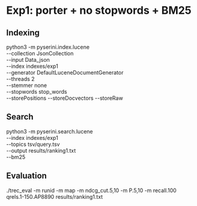 # Exp1: porter + no stopwords + BM25
## Indexing
python3 -m pyserini.index.lucene   \
--collection JsonCollection   \
--input Data_json   \
--index indexes/exp1 \
 --generator DefaultLuceneDocumentGenerator   \
 --threads 2  \
 --stemmer none  \
 --stopwords stop_words  \
 --storePositions --storeDocvectors --storeRaw
 ## Search
 python3 -m pyserini.search.lucene  \
 --index indexes/exp1   \
 --topics tsv/query.tsv  \
 --output results/ranking1.txt  \
 --bm25
 ## Evaluation
 ./trec_eval -m runid -m map -m ndcg_cut.5,10 -m P.5,10 -m recall.100 qrels.1-150.AP8890 results/ranking1.txt

 
